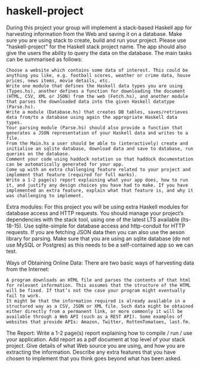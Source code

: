 # haskell-project
During this project your group will implement a stack-based Haskell app for harvesting information from the Web and saving it on a database. Make sure you are using stack to create, build and run your project. Please use "haskell-project" for the Haskell stack project name. The app should also give the users the ability to query the data on the database. The main tasks can be summarised as follows:

    Choose a website which contains some data of interest. This could be anything you like, e.g. football scores, weather or crime data, house prices, news items, movie details, etc.
    Write one module that defines the Haskell data types you are using (Types.hs), another defines a function for downloading the document (HTML, CSV, XML or JSON) from the web (Fetch.hs), and another module that parses the downloaded data into the given Haskell datatype (Parse.hs).
    Write a module (Database.hs) that creates DB tables, saves/retrieves data from/to a database using again the appropriate Haskell data types.
    Your parsing module (Parse.hs) should also provide a function that generates a JSON representation of your Haskell data and writes to a file.
    From the Main.hs a user should be able to (interactively) create and initialise an sqlite database, download data and save to database, run queries on the database.
    Comment your code using haddock notation so that haddock documentation can be automatically generated for your app.
    Come up with an extra challenging feature related to your project and implement that feature (required for full marks).
    Write a 1-2 page(s) report explaining what your app does, how to run it, and justify any design choices you have had to make. If you have implemented an extra feature, explain what that feature is, and why it was challenging to implement.

Extra modules: For this project you will be using extra Haskell modules for database access and HTTP requests. You should manage your project’s dependencies with the stack tool, using one of the latest LTS available (lts-18-15). Use sqlite-simple for database access and http-conduit for HTTP requests. If you are fetching JSON data then you can also use the aeson library for parsing. Make sure that you are using an sqlite database (do not use MySQL or Postgres) as this needs to be a self-contained app so we can test.

Ways of Obtaining Online Data: There are two basic ways of harvesting data from the Internet:

    A program downloads an HTML file and parses the contents of that html for relevant information. This assumes that the structure of the HTML will be fixed. If that’s not the case your program might eventually fail to work.
    It might be that the information required is already available in a structured way as a CSV, JSON or XML file. Such data might be obtained either directly from a permanent link, or more commonly it will be available through a Web API (such as a REST API). Some examples of websites that provide APIs: Amazon, Twitter, RottenTomatoes, last.fm.

The Report: Write a 1-2 page(s) report explaining how to compile / run / use your application. Add report as a pdf document at top level of your stack project. Give details of what Web source you are using, and how you are extracting the information. Describe any extra features that you have chosen to implement that you think goes beyond what has been asked.
